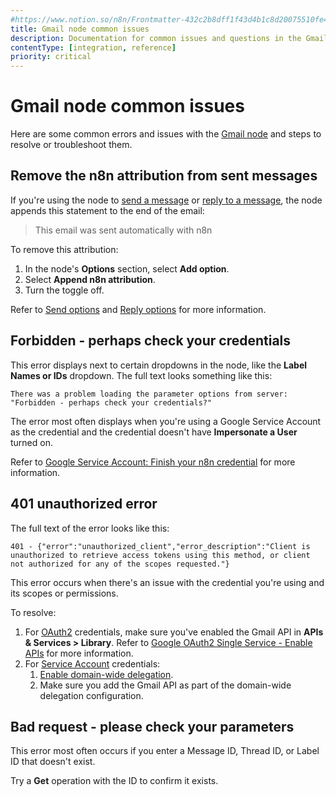 ```yaml
---
#https://www.notion.so/n8n/Frontmatter-432c2b8dff1f43d4b1c8d20075510fe4
title: Gmail node common issues 
description: Documentation for common issues and questions in the Gmail node in n8n, a workflow automation platform. Includes details of the issue and suggested solutions.
contentType: [integration, reference]
priority: critical
---
```


# Gmail node common issues

Here are some common errors and issues with the [Gmail node](/integrations/builtin/app-nodes/n8n-nodes-base.gmail/index.md) and steps to resolve or troubleshoot them.

## Remove the n8n attribution from sent messages

If you're using the node to [send a message](/integrations/builtin/app-nodes/n8n-nodes-base.gmail/message-operations.md#send-a-message) or [reply to a message](/integrations/builtin/app-nodes/n8n-nodes-base.gmail/message-operations.md#reply-to-a-message), the node appends this statement to the end of the email:

> This email was sent automatically with n8n

To remove this attribution:

1. In the node's **Options** section, select **Add option**.
2. Select **Append n8n attribution**.
3. Turn the toggle off.

Refer to [Send options](/integrations/builtin/app-nodes/n8n-nodes-base.gmail/message-operations.md#send-options) and [Reply options](/integrations/builtin/app-nodes/n8n-nodes-base.gmail/message-operations.md#reply-options) for more information.

## Forbidden - perhaps check your credentials

This error displays next to certain dropdowns in the node, like the **Label Names or IDs** dropdown. The full text looks something like this:

```
There was a problem loading the parameter options from server: "Forbidden - perhaps check your credentials?"
```

The error most often displays when you're using a Google Service Account as the credential and the credential doesn't have **Impersonate a User** turned on.

Refer to [Google Service Account: Finish your n8n credential](/integrations/builtin/credentials/google/service-account.md#finish-your-n8n-credential) for more information.

## 401 unauthorized error

The full text of the error looks like this:
<!--vale off-->
```
401 - {"error":"unauthorized_client","error_description":"Client is unauthorized to retrieve access tokens using this method, or client not authorized for any of the scopes requested."}
```
<!--vale on-->

This error occurs when there's an issue with the credential you're using and its scopes or permissions.

To resolve:

1. For [OAuth2](/integrations/builtin/credentials/google/oauth-single-service.md) credentials, make sure you've enabled the Gmail API in **APIs & Services > Library**. Refer to [Google OAuth2 Single Service - Enable APIs](/integrations/builtin/credentials/google/oauth-single-service.md#enable-apis) for more information.
2. For [Service Account](/integrations/builtin/credentials/google/service-account.md) credentials:
    1. [Enable domain-wide delegation](/integrations/builtin/credentials/google/service-account.md#enable-domain-wide-delegation).
    2. Make sure you add the Gmail API as part of the domain-wide delegation configuration.

## Bad request - please check your parameters

This error most often occurs if you enter a Message ID, Thread ID, or Label ID that doesn't exist.

Try a **Get** operation with the ID to confirm it exists.
